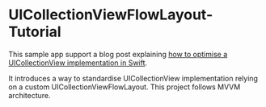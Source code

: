 # UICollectionViewFlowLayout-Tutorial

This sample app support a blog post explaining [how to optimise a UICollectionView implementation in Swift](http://localhost:1313/optimise-uicollectionview-swift/).

It introduces a way to standardise UICollectionView implementation relying on a custom UICollectionViewFlowLayout.
This project follows MVVM architecture.
